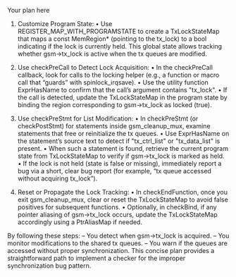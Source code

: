 Your plan here

1. Customize Program State:
   • Use REGISTER_MAP_WITH_PROGRAMSTATE to create a TxLockStateMap that maps a const MemRegion* (pointing to the tx_lock) to a bool indicating if the lock is currently held. This global state allows tracking whether gsm->tx_lock is active when the tx queues are modified.

2. Use checkPreCall to Detect Lock Acquisition:
   • In the checkPreCall callback, look for calls to the locking helper (e.g., a function or macro call that “guards” with spinlock_irqsave).
   • Use the utility function ExprHasName to confirm that the call’s argument contains "tx_lock".
   • If the call is detected, update the TxLockStateMap in the program state by binding the region corresponding to gsm->tx_lock as locked (true).

3. Use checkPreStmt for List Modification:
   • In checkPreStmt (or checkPostStmt) for statements inside gsm_cleanup_mux, examine statements that free or reinitialize the tx queues.
   • Use ExprHasName on the statement’s source text to detect if "tx_ctrl_list" or "tx_data_list" is present.
   • When such a statement is found, retrieve the current program state from TxLockStateMap to verify if gsm->tx_lock is marked as held.
   • If the lock is not held (state is false or missing), immediately report a bug via a short, clear bug report (for example, “tx queue accessed without acquiring tx_lock”).

4. Reset or Propagate the Lock Tracking:
   • In checkEndFunction, once you exit gsm_cleanup_mux, clear or reset the TxLockStateMap to avoid false positives for subsequent functions.
   • Optionally, in checkBind, if any pointer aliasing of gsm->tx_lock occurs, update the TxLockStateMap accordingly using a PtrAliasMap if needed.

By following these steps:
   – You detect when gsm->tx_lock is acquired.
   – You monitor modifications to the shared tx queues.
   – You warn if the queues are accessed without proper synchronization.
This concise plan provides a straightforward path to implement a checker for the improper synchronization bug pattern.